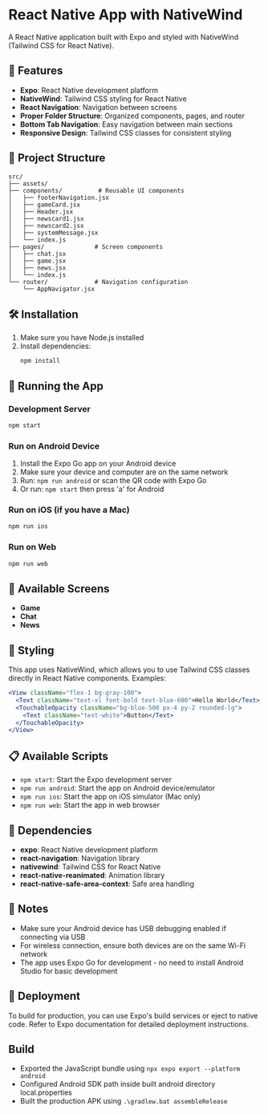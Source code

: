 # React Native App with NativeWind

A React Native application built with Expo and styled with NativeWind (Tailwind CSS for React Native).

## 🚀 Features

- **Expo**: React Native development platform
- **NativeWind**: Tailwind CSS styling for React Native
- **React Navigation**: Navigation between screens
- **Proper Folder Structure**: Organized components, pages, and router
- **Bottom Tab Navigation**: Easy navigation between main sections
- **Responsive Design**: Tailwind CSS classes for consistent styling

## 📁 Project Structure

```
src/
├── assets/
├── components/          # Reusable UI components
│   ├── footerNavigation.jsx
│   ├── gameCard.jsx
│   ├── Header.jsx
│   ├── newscard1.jsx
│   ├── newscard2.jsx
│   ├── systemMessage.jsx
│   └── index.js
├── pages/              # Screen components
│   ├── chat.jsx
│   ├── game.jsx
│   ├── news.jsx
│   └── index.js
└── router/             # Navigation configuration
    └── AppNavigator.jsx
```

## 🛠️ Installation

1. Make sure you have Node.js installed
2. Install dependencies:
   ```bash
   npm install
   ```

## 🎯 Running the App

### Development Server
```bash
npm start
```

### Run on Android Device
1. Install the Expo Go app on your Android device
2. Make sure your device and computer are on the same network
3. Run: `npm run android` or scan the QR code with Expo Go
4. Or run: `npm start` then press 'a' for Android

### Run on iOS (if you have a Mac)
```bash
npm run ios
```

### Run on Web
```bash
npm run web
```

## 📱 Available Screens

- **Game**
- **Chat**
- **News**

## 🎨 Styling

This app uses NativeWind, which allows you to use Tailwind CSS classes directly in React Native components. Examples:

```jsx
<View className="flex-1 bg-gray-100">
  <Text className="text-xl font-bold text-blue-600">Hello World</Text>
  <TouchableOpacity className="bg-blue-500 px-4 py-2 rounded-lg">
    <Text className="text-white">Button</Text>
  </TouchableOpacity>
</View>
```

## 📋 Available Scripts

- `npm start`: Start the Expo development server
- `npm run android`: Start the app on Android device/emulator
- `npm run ios`: Start the app on iOS simulator (Mac only)
- `npm run web`: Start the app in web browser

## 🔧 Dependencies

- **expo**: React Native development platform
- **react-navigation**: Navigation library
- **nativewind**: Tailwind CSS for React Native
- **react-native-reanimated**: Animation library
- **react-native-safe-area-context**: Safe area handling

## 📝 Notes

- Make sure your Android device has USB debugging enabled if connecting via USB
- For wireless connection, ensure both devices are on the same Wi-Fi network
- The app uses Expo Go for development - no need to install Android Studio for basic development

## 🚀 Deployment

To build for production, you can use Expo's build services or eject to native code. Refer to Expo documentation for detailed deployment instructions.


## Build 

- Exported the JavaScript bundle using ```npx expo export --platform android```
- Configured Android SDK path inside built android directory local.properties
- Built the production APK using ```.\gradlew.bat assembleRelease```
